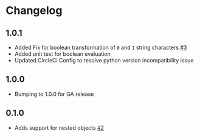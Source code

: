 # Changelog

## 1.0.1
  * Added Fix for boolean transformation of `0` and `1` string characters [#3](https://github.com/singer-io/tap-workday-raas/pull/10)
  * Added unit test for boolean evaluation
  * Updated CircleCi Config to resolve python version incompatibility issue

## 1.0.0
  * Bumping to 1.0.0 for GA release

## 0.1.0
  * Adds support for nested objects [#2](https://github.com/singer-io/tap-workday-raas/pull/2)
